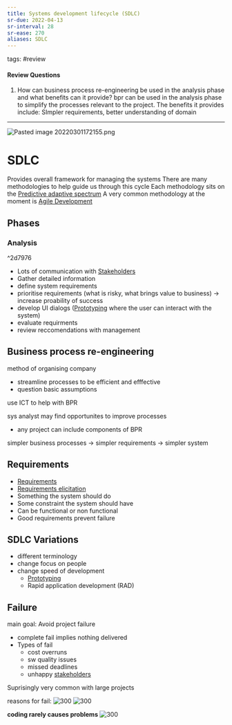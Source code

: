 ```yaml
---
title: Systems development lifecycle (SDLC)
sr-due: 2022-04-13
sr-interval: 28
sr-ease: 270
aliases: SDLC
---
```


tags: #review
#### Review Questions

1. How can business process re-engineering be used in the analysis phase and what benefits can it provide? 
bpr can be used in the analysis phase to simplify the processes relevant to the project. The benefits it provides include: SImpler requirements, better understanding of domain


---
![Pasted image 20220301172155.png](None)
# SDLC
Provides overall framework for managing the systems
There are many methodologies to help guide us through this cycle
Each methodology sits on the [Predictive adaptive spectrum](content/notes/predictive-adaptive-spectrum.md)
A very common methodology at the moment is [Agile Development](content/notes/agile-development.md)

## Phases
### Analysis 
^2d7976
- Lots of communication with [Stakeholders](content/notes/stakeholders.md) 
- Gather detailed information
- define system requirements
- prioritise requirements (what is risky, what brings value to business) -> increase proability of success
- develop UI dialogs ([Prototyping](content/notes/prototyping.md) where the user can interact with the system)
- evaluate requirments
- review reccomendations with management

## Business process re-engineering
method of organising company
- streamline processes to be efficient and efffective
- question basic assumptions

use ICT to help with BPR 

sys analyst may find opportunites to improve processes
- any project can include components of BPR

simpler business processes -> simpler requirements -> simpler system

## Requirements
- [Requirements](content/notes/requirements.md)
- [Requirements elicitation](content/notes/requirements-elicitation.md)
- Something the system should do 
- Some constraint the system should have
- Can be functional or non functional
- Good requirements prevent failure

## SDLC Variations
- different terminology
- change focus on people
- change speed of development
	- [Prototyping](content/notes/prototyping.md)
	- Rapid application development (RAD)

## Failure
main goal: Avoid project failure
- complete fail implies nothing delivered
- Types of fail
	- cost overruns
	- sw quality issues
	- missed deadlines
	- unhappy [stakeholders](content/notes/stakeholders.md)

Suprisingly very common with large projects

reasons for fail: 
![300](None)
![300](None)


**coding rarely causes problems**
![300](None)

